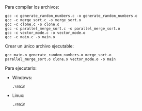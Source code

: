 Para compilar los archivos:
```
gcc -c generate_random_numbers.c -o generate_random_numbers.o
gcc -c merge_sort.c -o merge_sort.o
gcc -c clone.c -o clone.o
gcc -c parallel_merge_sort.c -o parallel_merge_sort.o
gcc -c vector_mode.c -o vector_mode.o
gcc -c main.c -o main.o 
```

Crear un único archivo ejecutable:

```
gcc main.o generate_random_numbers.o merge_sort.o parallel_merge_sort.o clone.o vector_mode.o -o main
```

Para ejecutarlo:

- Windows:
  ```
  .\main
  ```
- Linux:
  ```
  ./main
  ```
